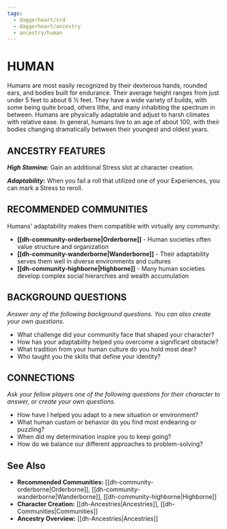 ```yaml
---
tags:
  - daggerheart/srd
  - daggerheart/ancestry
  - ancestry/human
---
```


# HUMAN

Humans are most easily recognized by their dexterous hands, rounded ears, and bodies built for endurance. Their average height ranges from just under 5 feet to about 6 ½ feet. They have a wide variety of builds, with some being quite broad, others lithe, and many inhabiting the spectrum in between. Humans are physically adaptable and adjust to harsh climates with relative ease. In general, humans live to an age of about 100, with their bodies changing dramatically between their youngest and oldest years.

## ANCESTRY FEATURES

***High Stamina:*** Gain an additional Stress slot at character creation.

***Adaptability:*** When you fail a roll that utilized one of your Experiences, you can mark a Stress to reroll.

## RECOMMENDED COMMUNITIES

Humans' adaptability makes them compatible with virtually any community:

- **[[dh-community-orderborne|Orderborne]]** - Human societies often value structure and organization
- **[[dh-community-wanderborne|Wanderborne]]** - Their adaptability serves them well in diverse environments and cultures
- **[[dh-community-highborne|Highborne]]** - Many human societies develop complex social hierarchies and wealth accumulation

## BACKGROUND QUESTIONS

*Answer any of the following background questions. You can also create your own questions.*

- What challenge did your community face that shaped your character?
- How has your adaptability helped you overcome a significant obstacle?
- What tradition from your human culture do you hold most dear?
- Who taught you the skills that define your identity?

## CONNECTIONS

*Ask your fellow players one of the following questions for their character to answer, or create your own questions.*

- How have I helped you adapt to a new situation or environment?
- What human custom or behavior do you find most endearing or puzzling?
- When did my determination inspire you to keep going?
- How do we balance our different approaches to problem-solving?

## See Also

- **Recommended Communities:** [[dh-community-orderborne|Orderborne]], [[dh-community-wanderborne|Wanderborne]], [[dh-community-highborne|Highborne]]
- **Character Creation:** [[dh-Ancestries|Ancestries]], [[dh-Communities|Communities]]
- **Ancestry Overview:** [[dh-Ancestries|Ancestries]]

